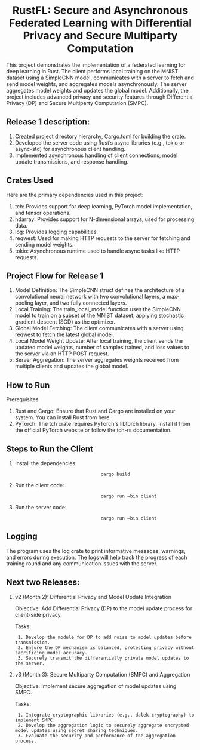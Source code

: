 <h1 align="center">RustFL: Secure and Asynchronous Federated Learning with Differential Privacy and Secure Multiparty Computation</h1>

This project demonstrates the implementation of a federated learning for deep learning in Rust. The client performs local training on the MNIST dataset using a SimpleCNN model, communicates with a server to fetch and send model weights, and aggregates models asynchronously. The server aggregates model weights and updates the global model. Additionally, the project includes advanced privacy and security features through Differential Privacy (DP) and Secure Multiparty Computation (SMPC).

## Release 1 description:

1. Created project directory hierarchy, Cargo.toml  for building the crate.
2. Developed the server code using Rust’s async libraries (e.g., tokio or async-std) for asynchronous client handling.
3. Implemented asynchronous handling of client connections, model update transmissions, and response handling.

## Crates Used
Here are the primary dependencies used in this project:

1. tch: Provides support for deep learning, PyTorch model implementation, and tensor operations.
2. ndarray: Provides support for N-dimensional arrays, used for processing data.
3. log: Provides logging capabilities.
4. reqwest: Used for making HTTP requests to the server for fetching and sending model weights.
5. tokio: Asynchronous runtime used to handle async tasks like HTTP requests.

## Project Flow for Release 1

1. Model Definition: The SimpleCNN struct defines the architecture of a convolutional neural network with two convolutional layers, a max-pooling layer, and two fully connected layers.
2. Local Training: The train_local_model function uses the SimpleCNN model to train on a subset of the MNIST dataset, applying stochastic gradient descent (SGD) as the optimizer.
3. Global Model Fetching: The client communicates with a server using reqwest to fetch the latest global model.
4. Local Model Weight Update: After local training, the client sends the updated model weights, number of samples trained, and loss values to the server via an HTTP POST request.
5. Server Aggregation: The server aggregates weights received from multiple clients and updates the global model.

## How to Run

Prerequisites

1. Rust and Cargo: Ensure that Rust and Cargo are installed on your system. You can install Rust from here.
2. PyTorch: The tch crate requires PyTorch's libtorch library. Install it from the official PyTorch website or follow the tch-rs documentation.

## Steps to Run the Client
1. Install the dependencies:

                                       cargo build
2. Run the client code:

                                       cargo run —bin client
3. Run the server code:

                                       cargo run —bin client

## Logging

The program uses the log crate to print informative messages, warnings, and errors during execution. The logs will help track the progress of each training round and any communication issues with the server.

## Next two Releases:

1. v2 (Month 2): Differential Privacy and Model Update Integration

    Objective: Add Differential Privacy (DP) to the model update process for client-side privacy.
    
    Tasks:

        1. Develop the module for DP to add noise to model updates before transmission.
        2. Ensure the DP mechanism is balanced, protecting privacy without sacrificing model accuracy.
        3. Securely transmit the differentially private model updates to the server.

2. v3 (Month 3): Secure Multiparty Computation (SMPC) and Aggregation

    Objective: Implement secure aggregation of model updates using SMPC.
    
    Tasks:
    
        1. Integrate cryptographic libraries (e.g., dalek-cryptography) to implement SMPC.
        2. Develop the aggregation logic to securely aggregate encrypted model updates using secret sharing techniques.
        3. Evaluate the security and performance of the aggregation process.
